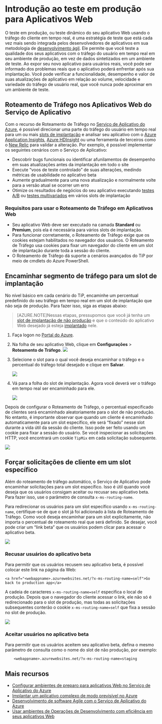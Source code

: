<properties
	pageTitle="Introdução ao teste em produção para Aplicativos Web"
	description="Saiba mais sobre o recurso TiP (Teste em Produção) nos Aplicativos Web do Serviço de Aplicativo do Azure."
	services="app-service\web"
	documentationCenter=""
	authors="cephalin"
	manager="wpickett"
	editor=""/>

<tags
	ms.service="app-service-web"
	ms.workload="web"
	ms.tgt_pltfrm="na"
	ms.devlang="na"
	ms.topic="article"
	ms.date="10/16/2015"
	ms.author="cephalin"/>

# Introdução ao teste em produção para Aplicativos Web

O teste em produção, ou teste dinâmico do seu aplicativo Web usando o tráfego do cliente em tempo real, é uma estratégia de teste que está cada vez mais sendo integrada pelos desenvolvedores de aplicativos em sua metodologia de [desenvolvimento ágil](https://en.wikipedia.org/wiki/Agile_software_development). Ele permite que você teste a qualidade dos seus aplicativos com o tráfego do usuário em tempo real em seu ambiente de produção, em vez de dados sintetizados em um ambiente de teste. Ao expor seu novo aplicativo para usuários reais, você pode ser informado dos problemas reais que o aplicativo poderá enfrentar após sua implantação. Você pode verificar a funcionalidade, desempenho e valor de suas atualizações de aplicativo em relação ao volume, velocidade e variedade do tráfego de usuário real, que você nunca pode aproximar em um ambiente de teste.

## Roteamento de Tráfego nos Aplicativos Web do Serviço de Aplicativo

Com o recurso de Roteamento de Tráfego no [Serviço de Aplicativo do Azure](http://go.microsoft.com/fwlink/?LinkId=529714), é possível direcionar uma parte do tráfego do usuário em tempo real para um ou mais [slots de implantação](web-sites-staged-publishing.md) e analisar seu aplicativo com o [Azure Application Insights](/services/application-insights/), [Azure HDInsight](/services/hdinsight/) ou uma ferramenta de terceiros como o [New Relic](/marketplace/partners/newrelic/newrelic/) para validar a alteração. Por exemplo, é possível implementar os seguintes cenários com o Serviço de Aplicativo:

- Descobrir bugs funcionais ou identificar afunilamentos de desempenho em suas atualizações antes da implantação em todo o site
- Execute “voos de teste controlado” de suas alterações, medindo métricas de usabilidade no aplicativo beta
- Aumente gradualmente para uma nova atualização e normalmente volte para a versão atual se ocorrer um erro 
- Otimize os resultados de negócios do seu aplicativo executando [testes A/B](https://en.wikipedia.org/wiki/A/B_testing) ou [testes multivariados](https://en.wikipedia.org/wiki/Multivariate_testing_in_marketing) em vários slots de implantação

### Requisitos para usar o Roteamento de Tráfego em Aplicativos Web

- Seu aplicativo Web deve ser executado na camada **Standard** ou **Premium**, pois ela é necessária para vários slots de implantação.
- Para funcionar corretamente, o Roteamento de Tráfego exige que os cookies estejam habilitados no navegador dos usuários. O Roteamento de Tráfego usa cookies para fixar um navegador do cliente em um slot de implantação durante toda a sessão do cliente.
- O Roteamento de Tráfego dá suporte a cenários avançados do TiP por meio de cmdlets do Azure PowerShell.

## Encaminhar segmento de tráfego para um slot de implantação

No nível básico em cada cenário do TiP, encaminhe um percentual predefinido do seu tráfego em tempo real em um slot de implantação que não seja de produção. Para fazer isso, siga as etapas abaixo:

>[AZURE.NOTE]Nessas etapas, pressupomos que você já tenha um [slot de implantação de não produção](web-sites-staged-publishing.md) e que o conteúdo do aplicativo Web desejado já esteja [implantado](web-sites-publish-source-control.md) nele.

1. Faça logon no [Portal do Azure](https://portal.azure.com).
2. Na folha de seu aplicativo Web, clique em **Configurações** > **Roteamento de Tráfego**. ![](./media/app-service-web-test-in-production/01-traffic-routing.png)
3. Selecione o slot para o qual você deseja encaminhar o tráfego e o percentual do tráfego total desejado e clique em **Salvar**.

	![](./media/app-service-web-test-in-production/02-select-slot.png)

4. Vá para a folha do slot de implantação. Agora você deverá ver o tráfego em tempo real ser encaminhado para ele.

	![](./media/app-service-web-test-in-production/03-traffic-routed.png)

Depois de configurar o Roteamento de Tráfego, o percentual especificado de clientes será encaminhado aleatoriamente para o slot de não produção. No entanto, é importante observar que quando um cliente é encaminhado automaticamente para um slot específico, ele será “fixado” nesse slot durante a vida útil da sessão do cliente. Isso pode ser feito usando um cookie para fixar a sessão do usuário. Se você inspecionar as solicitações HTTP, você encontrará um cookie `TipMix` em cada solicitação subsequente.

![](./media/app-service-web-test-in-production/04-tip-cookie.png)

## Forçar solicitações de cliente em um slot específico

Além do roteamento de tráfego automático, o Serviço de Aplicativo pode encaminhar solicitações para um slot específico. Isso é útil quando você deseja que os usuários consigam aceitar ou recusar seu aplicativo beta. Para fazer isso, use o parâmetro de consulta `x-ms-routing-name`.

Para redirecionar os usuários para um slot específico usando `x-ms-routing-name`, certifique-se de que o slot já foi adicionado à lista de Roteamento de Tráfego. Como você deseja encaminhar para um slot explicitamente, não importa o percentual de roteamento real que será definido. Se desejar, você pode criar um “link beta” que os usuários podem clicar para acessar o aplicativo beta.

![](./media/app-service-web-test-in-production/06-enable-x-ms-routing-name.png)

### Recusar usuários do aplicativo beta

Para permitir que os usuários recusem seu aplicativo beta, é possível colocar este link na página da Web:

    <a href="<webappname>.azurewebsites.net/?x-ms-routing-name=self">Go back to production app</a>

A cadeia de caracteres `x-ms-routing-name=self` especifica o local de produção. Depois que o navegador do cliente acessar o link, ele não só é redirecionado para o slot de produção, mas todas as solicitações subsequentes conterão o cookie `x-ms-routing-name=self` que fixa a sessão no slot de produção.

![](./media/app-service-web-test-in-production/05-access-production-slot.png)

### Aceitar usuários no aplicativo beta

Para permitir que os usuários aceitem seu aplicativo beta, defina o mesmo parâmetro de consulta como o nome do slot de não produção, por exemplo:

		<webappname>.azurewebsites.net/?x-ms-routing-name=staging

## Mais recursos ##

-   [Configurar ambientes de preparo para aplicativos Web no Serviço de Aplicativo do Azure](web-sites-staged-publishing.md)
-	[Implantar um aplicativo complexo de modo previsível no Azure](app-service-deploy-complex-application-predictably.md)
-   [Desenvolvimento de software Agile com o Serviço de Aplicativo do Azure](app-service-agile-software-development.md)
-	[Usar ambientes de Operações de Desenvolvimento com eficiência em seus aplicativos Web](app-service-web-staged-publishing-realworld-scenarios.md)

<!---HONumber=AcomDC_1203_2015-->